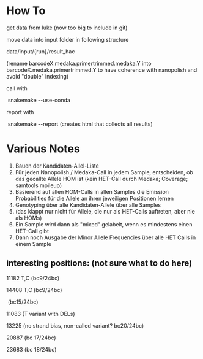 # How To



get data from luke (now too big to include in git)

move data into input folder in following structure

data/input/{run}/result_hac



(rename barcodeX.medaka.primertrimmed.medaka.Y into barcodeX.medaka.primertrimmed.Y to have coherence with nanopolish and avoid "double" indexing)



call with

​    snakemake --use-conda

report with 

​    snakemake --report (creates html that collects all results)





# Various Notes



1. Bauen der Kandidaten-Allel-Liste
2. Für jeden Nanopolish / Medaka-Call in jedem Sample, entscheiden, ob das gecallte Allele HOM ist (kein HET-Call durch Medaka; Coverage; samtools mpileup)
3. Basierend auf allen HOM-Calls in allen Samples die Emission Probabilities für die Allele an ihren jeweiligen Positionen lernen
4. Genotyping über alle Kandidaten-Allele über alle Samples
5. (das klappt nur nicht für Allele, die nur als HET-Calls auftreten, aber nie als HOMs)
6. Ein Sample wird dann als "mixed" gelabelt, wenn es mindestens einen HET-Call gibt
7. Dann noch Ausgabe der Minor Allele Frequencies über alle HET Calls in einem Sample





## interesting positions: (not sure what to do here)

11182 T,C (bc9/24bc)

14408 T,C (bc9/24bc)

​                  (bc15/24bc)

11083 (T variant with DELs)

13225 (no strand bias, non-called variant? bc20/24bc)

20887 (bc 17/24bc)

23683 (bc 18/24bc)